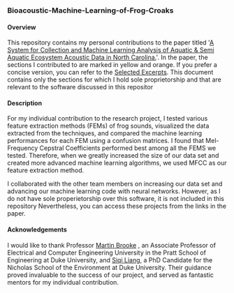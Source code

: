 
### Bioacoustic-Machine-Learning-of-Frog-Croaks

#### Overview
This repository contains my personal contributions to the paper titled '[A System for Collection and Machine Learning Analysis of Aquatic & Semi Aquatic Ecosystem Acoustic Data in North Carolina.](./A%20System%20for%20Collection%20and%20Machine%20Learning%20Analysis%20of%20Aquatic%20%26%20Semi%20Aquatic%20Ecosystem%20Acoustic%20Data%20in%20North%20Carolina.pdf)'. In the paper, the sections I contributed to are marked in yellow and orange. If you prefer a concise version, you can refer to the [Selected Excerpts](./Selected%20Excerpts.pdf). This document contains only the sections for which I hold sole proprietorship and that are relevant to the software discussed in this repositor
#### Description

For my individual contribution to the research project, I tested various feature extraction methods (FEMs) of frog sounds, visualized the data extracted from the techniques, and compared the machine learning performances for each FEM using a confusion matrices. I found that Mel-Frequency Cepstral Coefficients performed best among all the FEMS we tested. Therefore, when we greatly increased the size of our data set and created more advanced machine learning algorithms, we used MFCC as our feature extraction method.


I collaborated with the other team members on increasing our data set and advancing our machine learning code with neural networks. However, as I do not have sole properietorship over this software, it is not included in this repository Nevertheless, you can access these projects from the links in the paper.







#### Acknowledgements
I would like to thank Professor [Martin Brooke](https://ece.duke.edu/faculty/martin-brooke)
, an Associate Professor of Electrical and Computer Engineering University in the Pratt School of Engineering at Duke University, and [Siqi Liang](https://nicholas.duke.edu/people/students/liang-0), a PhD Candidate for the Nicholas School of the Environment at Duke University. Their guidance proved invaluable to the success of our project, and served as fantastic mentors for my individual contribution.
